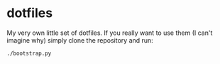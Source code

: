dotfiles
========

My very own little set of dotfiles. If you really want to use them (I can't imagine why) simply clone the repository and run:

```
./bootstrap.py
```
